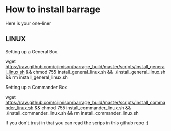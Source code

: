 # How to install barrage

Here is your one-liner

## LINUX

Setting up a General Box

wget https://raw.github.com/cjimison/barrage_build/master/scripts/install_general_linux.sh && chmod 755 install_general_linux.sh && ./install_general_linux.sh && rm install_general_linux.sh

Setting up a Commander Box

wget https://raw.github.com/cjimison/barrage_build/master/scripts/install_commander_linux.sh && chmod 755 install_commander_linux.sh && ./install_commander_linux.sh && rm install_commander_linux.sh


If you don't trust in that you can read the scrips in this github repo :)


